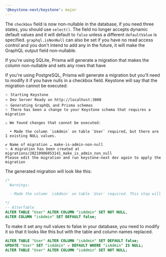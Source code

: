 ```yaml
---
'@keystone-next/keystone': major
---
```


The `checkbox` field is now non-nullable in the database, if you need three states, you should use `select()`. The field no longer accepts dynamic default values and it will default to `false` unless a different `defaultValue` is specified. `graphql.isNonNull` can also be set if you have no read access control and you don't intend to add any in the future, it will make the GraphQL output field non-nullable.

If you're using SQLite, Prisma will generate a migration that makes the column non-nullable and sets any rows that have 

If you're using PostgreSQL, Prisma will generate a migration but you'll need to modify it if you have nulls in a checkbox field. Keystone will say that the migration cannot be executed:

```
✨ Starting Keystone
⭐️ Dev Server Ready on http://localhost:3000
✨ Generating GraphQL and Prisma schemas
✨ There has been a change to your Keystone schema that requires a migration

⚠️ We found changes that cannot be executed:

  • Made the column `isAdmin` on table `User` required, but there are 1 existing NULL values.

✔ Name of migration … make-is-admin-non-null
✨ A migration has been created at migrations/20210906053141_make_is_admin_non_null
Please edit the migration and run keystone-next dev again to apply the migration
```

The generated migration will look like this:

```sql
/*
  Warnings:

  - Made the column `isAdmin` on table `User` required. This step will fail if there are existing NULL values in that column.

*/
-- AlterTable
ALTER TABLE "User" ALTER COLUMN "isAdmin" SET NOT NULL,
ALTER COLUMN "isAdmin" SET DEFAULT false;
```

To make it set any null values to false in your database, you need to modify it so that it looks like this but with the table and column names replaced.

```sql
ALTER TABLE "User" ALTER COLUMN "isAdmin" SET DEFAULT false;
UPDATE "User" SET "isAdmin" = DEFAULT WHERE "isAdmin" IS NULL;
ALTER TABLE "User" ALTER COLUMN "isAdmin" SET NOT NULL;
```